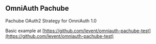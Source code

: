 ## OmniAuth Pachube

Pachube OAuth2 Strategy for OmniAuth 1.0

Basic example at [https://github.com/levent/omniauth-pachube-test](https://github.com/levent/omniauth-pachube-test)
